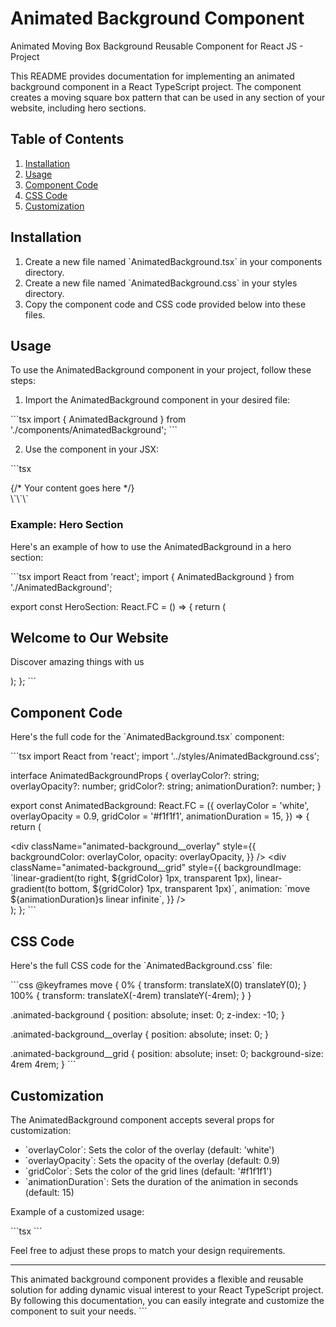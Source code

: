 # Animated Background Component

Animated Moving Box Background Reusable Component for React JS - Project

This README provides documentation for implementing an animated background component in a React TypeScript project. The component creates a moving square box pattern that can be used in any section of your website, including hero sections.

## Table of Contents

1. [Installation](#installation)
2. [Usage](#usage)
3. [Component Code](#component-code)
4. [CSS Code](#css-code)
5. [Customization](#customization)

## Installation

1. Create a new file named \`AnimatedBackground.tsx\` in your components directory.
2. Create a new file named \`AnimatedBackground.css\` in your styles directory.
3. Copy the component code and CSS code provided below into these files.

## Usage

To use the AnimatedBackground component in your project, follow these steps:

1. Import the AnimatedBackground component in your desired file:

\`\`\`tsx
import { AnimatedBackground } from './components/AnimatedBackground';
\`\`\`

2. Use the component in your JSX:

\`\`\`tsx
<section className="relative min-h-screen flex items-center justify-center">
  <AnimatedBackground />
  {/* Your content goes here */}
</section>
\`\`\`

### Example: Hero Section

Here's an example of how to use the AnimatedBackground in a hero section:

\`\`\`tsx
import React from 'react';
import { AnimatedBackground } from './AnimatedBackground';

export const HeroSection: React.FC = () => {
  return (
    <section className="relative min-h-screen flex items-center justify-center">
      <AnimatedBackground />
      <div className="z-10 text-center">
        <h1 className="text-4xl font-bold mb-4">Welcome to Our Website</h1>
        <p className="text-xl">Discover amazing things with us</p>
      </div>
    </section>
  );
};
\`\`\`

## Component Code

Here's the full code for the \`AnimatedBackground.tsx\` component:

\`\`\`tsx
import React from 'react';
import '../styles/AnimatedBackground.css';

interface AnimatedBackgroundProps {
  overlayColor?: string;
  overlayOpacity?: number;
  gridColor?: string;
  animationDuration?: number;
}

export const AnimatedBackground: React.FC<AnimatedBackgroundProps> = ({
  overlayColor = 'white',
  overlayOpacity = 0.9,
  gridColor = '#f1f1f1',
  animationDuration = 15,
}) => {
  return (
    <div className="animated-background">
      <div 
        className="animated-background__overlay"
        style={{
          backgroundColor: overlayColor,
          opacity: overlayOpacity,
        }}
      />
      <div
        className="animated-background__grid"
        style={{
          backgroundImage: \`linear-gradient(to right, \${gridColor} 1px, transparent 1px),
                            linear-gradient(to bottom, \${gridColor} 1px, transparent 1px)\`,
          animation: \`move \${animationDuration}s linear infinite\`,
        }}
      />
    </div>
  );
};
\`\`\`

## CSS Code

Here's the full CSS code for the \`AnimatedBackground.css\` file:

\`\`\`css
@keyframes move {
  0% {
    transform: translateX(0) translateY(0);
  }
  100% {
    transform: translateX(-4rem) translateY(-4rem);
  }
}

.animated-background {
  position: absolute;
  inset: 0;
  z-index: -10;
}

.animated-background__overlay {
  position: absolute;
  inset: 0;
}

.animated-background__grid {
  position: absolute;
  inset: 0;
  background-size: 4rem 4rem;
}
\`\`\`

## Customization

The AnimatedBackground component accepts several props for customization:

- \`overlayColor\`: Sets the color of the overlay (default: 'white')
- \`overlayOpacity\`: Sets the opacity of the overlay (default: 0.9)
- \`gridColor\`: Sets the color of the grid lines (default: '#f1f1f1')
- \`animationDuration\`: Sets the duration of the animation in seconds (default: 15)

Example of a customized usage:

\`\`\`tsx
<AnimatedBackground 
  overlayColor="#f0f0f0" 
  overlayOpacity={0.8} 
  gridColor="#e0e0e0" 
  animationDuration={20} 
/>
\`\`\`

Feel free to adjust these props to match your design requirements.

---

This animated background component provides a flexible and reusable solution for adding dynamic visual interest to your React TypeScript project. By following this documentation, you can easily integrate and customize the component to suit your needs.
\`\`\`

